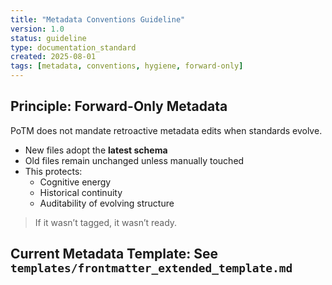 ```yaml
---
title: "Metadata Conventions Guideline"
version: 1.0
status: guideline
type: documentation_standard
created: 2025-08-01
tags: [metadata, conventions, hygiene, forward-only]
---
```


## Principle: Forward-Only Metadata

PoTM does not mandate retroactive metadata edits when standards evolve.

- New files adopt the **latest schema**
- Old files remain unchanged unless manually touched
- This protects:
  - Cognitive energy
  - Historical continuity
  - Auditability of evolving structure

> If it wasn’t tagged, it wasn’t ready.

## Current Metadata Template: See `templates/frontmatter_extended_template.md`
